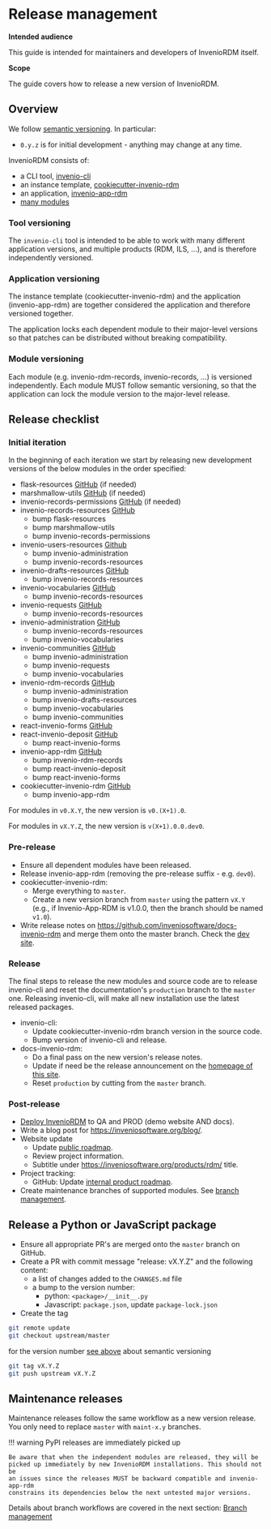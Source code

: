 # Release management

**Intended audience**

This guide is intended for maintainers and developers of InvenioRDM itself.

**Scope**

The guide covers how to release a new version of InvenioRDM.

## Overview

We follow [semantic versioning](https://semver.org/). In particular:

- `0.y.z` is for initial development - anything may change at any time.

InvenioRDM consists of:

- a CLI tool, [invenio-cli](https://github.com/inveniosoftware/invenio-cli)
- an instance template, [cookiecutter-invenio-rdm](https://github.com/inveniosoftware/cookiecutter-invenio-rdm)
- an application, [invenio-app-rdm](https://github.com/inveniosoftware/invenio-app-rdm)
- [many modules](../modules.md)

### Tool versioning

The `invenio-cli` tool is intended to be able to work with many different application versions, and multiple products (RDM, ILS, ...), and is therefore independently versioned.

### Application versioning

The instance template (cookiecutter-invenio-rdm) and the application (invenio-app-rdm) are together considered the application and therefore versioned together.

The application locks each dependent module to their major-level versions so that patches can be distributed without breaking compatibility.

### Module versioning

Each module (e.g. invenio-rdm-records, invenio-records, ...) is versioned independently. Each module MUST follow semantic versioning, so that the application can lock the module version to the major-level release.

## Release checklist

### Initial iteration

In the beginning of each iteration we start by releasing new development versions of the below modules in the order specified:

- flask-resources [GitHub](https://github.com/inveniosoftware/flask-resources) (if needed)
- marshmallow-utils [GitHub](https://github.com/inveniosoftware/marshmallow-utils) (if needed)
- invenio-records-permissions [GitHub](https://github.com/inveniosoftware/invenio-records-permissions) (if needed)
- invenio-records-resources [GitHub](https://github.com/inveniosoftware/invenio-records-resources)
    - bump flask-resources
    - bump marshmallow-utils
    - bump invenio-records-permissions
- invenio-users-resources [Github](https://github.com/inveniosoftware/invenio-users-resources)
    - bump invenio-administration
    - bump invenio-records-resources
- invenio-drafts-resources [GitHub](https://github.com/inveniosoftware/invenio-drafts-resources)
    - bump invenio-records-resources
- invenio-vocabularies [GitHub](https://github.com/inveniosoftware/invenio-vocabularies)
    - bump invenio-records-resources
- invenio-requests [GitHub](https://github.com/inveniosoftware/invenio-requests)
    - bump invenio-records-resources
- invenio-administration [GitHub](https://github.com/inveniosoftware/invenio-administration)
    - bump invenio-records-resources
    - bump invenio-vocabularies
- invenio-communities [GitHub](https://github.com/inveniosoftware/invenio-communities)
    - bump invenio-administration
    - bump invenio-requests
    - bump invenio-vocabularies
- invenio-rdm-records [GitHub](https://github.com/inveniosoftware/invenio-rdm-records)
    - bump invenio-administration
    - bump invenio-drafts-resources
    - bump invenio-vocabularies
    - bump invenio-communities
- react-invenio-forms [GitHub](https://github.com/inveniosoftware/react-invenio-forms)
- react-invenio-deposit [GitHub](https://github.com/inveniosoftware/react-invenio-deposit)
    - bump react-invenio-forms
- invenio-app-rdm [GitHub](https://github.com/inveniosoftware/invenio-app-rdm)
    - bump invenio-rdm-records
    - bump react-invenio-deposit
    - bump react-invenio-forms
- cookiecutter-invenio-rdm [GitHub](https://github.com/inveniosoftware/cookiecutter-invenio-rdm)
    - bump invenio-app-rdm

For modules in `v0.X.Y`, the new version is `v0.(X+1).0`.

For modules in `vX.Y.Z`, the new version is `v(X+1).0.0.dev0`.

### Pre-release

- Ensure all dependent modules have been released.
- Release invenio-app-rdm (removing the pre-release suffix - e.g. `dev0`).
- cookiecutter-invenio-rdm:
    - Merge everything to `master`.
    - Create a new version branch from `master` using the pattern `vX.Y` (e.g., if Invenio-App-RDM is v1.0.0, then the branch should be named `v1.0`).
- Write release notes on https://github.com/inveniosoftware/docs-invenio-rdm and merge them onto the master branch. Check the [dev site](https://inveniordm-dev.docs.cern.ch).

### Release

The final steps to release the new modules and source code are to release invenio-cli and reset the documentation's `production` branch to the `master` one. Releasing invenio-cli, will make all new installation use the latest released packages.

- invenio-cli:
    - Update cookiecutter-invenio-rdm branch version in the source code.
    - Bump version of invenio-cli and release.
- docs-invenio-rdm:
    - Do a final pass on the new version's release notes.
    - Update if need be the release announcement on the [homepage of this site](../../index.md).
    - Reset `production` by cutting from the `master` branch.

### Post-release

- [Deploy InvenioRDM](demosite.md) to QA and PROD (demo website AND docs).
- Write a blog post for <https://inveniosoftware.org/blog/>.
- Website update
    - Update [public roadmap](https://inveniosoftware.org/products/rdm/roadmap/).
    - Review project information.
    - Subtitle under <https://inveniosoftware.org/products/rdm/> title.
- Project tracking:
    - GitHub: Update [internal product roadmap](https://github.com/inveniosoftware/product-rdm/milestones?direction=asc&sort=due_date&state=open).
- Create maintenance branches of supported modules. See [branch management](branch-management.md).

## Release a Python or JavaScript package

- Ensure all appropriate PR's are merged onto the `master` branch on GitHub.
- Create a PR with commit message "release: vX.Y.Z" and the following content:
    - a list of changes added to the `CHANGES.md` file
    - a bump to the version number:
        - python: `<package>/__init__.py`
        - Javascript: `package.json`, update `package-lock.json`
- Create the tag

```bash
git remote update
git checkout upstream/master
```

for the version number [see above](#overview) about semantic versioning

```bash
git tag vX.Y.Z
git push upstream vX.Y.Z
```

## Maintenance releases

Maintenance releases follow the same workflow as a new version release. You
only need to replace `master` with `maint-x.y` branches.

!!! warning PyPI releases are immediately picked up

    Be aware that when the independent modules are released, they will be
    picked up immediately by new InvenioRDM installations. This should not be
    an issues since the releases MUST be backward compatible and invenio-app-rdm
    constrains its dependencies below the next untested major versions.

Details about branch workflows are covered in the next section: [Branch management](branch-management.md)

